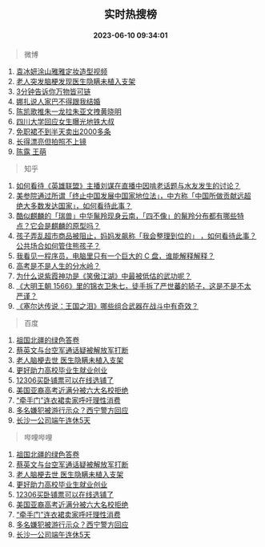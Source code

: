 <div align="center"><h2>实时热搜榜</h2><h4>2023-06-10 09:34:01</h4></div>

> 微博  

1. [袁冰妍涂山雅雅定妆造型视频](https://s.weibo.com/weibo?q=%23%E8%A2%81%E5%86%B0%E5%A6%8D%E6%B6%82%E5%B1%B1%E9%9B%85%E9%9B%85%E5%AE%9A%E5%A6%86%E9%80%A0%E5%9E%8B%E8%A7%86%E9%A2%91%23&t=31&band_rank=1&Refer=top)<br />
2. [老人突发脑梗发现医生隐瞒未植入支架](https://s.weibo.com/weibo?q=%23%E8%80%81%E4%BA%BA%E7%AA%81%E5%8F%91%E8%84%91%E6%A2%97%E5%8F%91%E7%8E%B0%E5%8C%BB%E7%94%9F%E9%9A%90%E7%9E%92%E6%9C%AA%E6%A4%8D%E5%85%A5%E6%94%AF%E6%9E%B6%23&t=31&band_rank=2&Refer=top)<br />
3. [3分钟告诉你万物皆可链](https://s.weibo.com/weibo?q=%233%E5%88%86%E9%92%9F%E5%91%8A%E8%AF%89%E4%BD%A0%E4%B8%87%E7%89%A9%E7%9A%86%E5%8F%AF%E9%93%BE%23&t=31&band_rank=3&Refer=top)<br />
4. [娜扎说人家巴不得跟我结婚](https://s.weibo.com/weibo?q=%23%E5%A8%9C%E6%89%8E%E8%AF%B4%E4%BA%BA%E5%AE%B6%E5%B7%B4%E4%B8%8D%E5%BE%97%E8%B7%9F%E6%88%91%E7%BB%93%E5%A9%9A%23&t=31&band_rank=4&Refer=top)<br />
5. [陈凯歌推朱一龙拉朱亚文拽黄晓明](https://s.weibo.com/weibo?q=%23%E9%99%88%E5%87%AF%E6%AD%8C%E6%8E%A8%E6%9C%B1%E4%B8%80%E9%BE%99%E6%8B%89%E6%9C%B1%E4%BA%9A%E6%96%87%E6%8B%BD%E9%BB%84%E6%99%93%E6%98%8E%23&t=31&band_rank=5&Refer=top)<br />
6. [四川大学回应女生曝光地铁大叔](https://s.weibo.com/weibo?q=%23%E5%9B%9B%E5%B7%9D%E5%A4%A7%E5%AD%A6%E5%9B%9E%E5%BA%94%E5%A5%B3%E7%94%9F%E6%9B%9D%E5%85%89%E5%9C%B0%E9%93%81%E5%A4%A7%E5%8F%94%23&t=31&band_rank=6&Refer=top)<br />
7. [免职裙不到半天卖出2000多条](https://s.weibo.com/weibo?q=%23%E5%85%8D%E8%81%8C%E8%A3%99%E4%B8%8D%E5%88%B0%E5%8D%8A%E5%A4%A9%E5%8D%96%E5%87%BA2000%E5%A4%9A%E6%9D%A1%23&t=31&band_rank=7&Refer=top)<br />
8. [长得漂亮但拍照不上镜](https://s.weibo.com/weibo?q=%23%E9%95%BF%E5%BE%97%E6%BC%82%E4%BA%AE%E4%BD%86%E6%8B%8D%E7%85%A7%E4%B8%8D%E4%B8%8A%E9%95%9C%23&t=31&band_rank=8&Refer=top)<br />
9. [陈露 王萌](https://s.weibo.com/weibo?q=%E9%99%88%E9%9C%B2%20%E7%8E%8B%E8%90%8C&t=31&band_rank=9&Refer=top)<br />

> 知乎  

1. [如何看待《英雄联盟》主播刘谋在直播中因啃老话题与水友发生的讨论？](https://www.zhihu.com/question/605625422)<br />
2. [美参院通过所谓「终止中国发展中国家地位法」，中方称「中国所做贡献远超绝大多数发达国家」，如何看待此事？](https://www.zhihu.com/question/605664006)<br />
3. [酷似麒麟的「瑞兽」中华鬣羚现身云南，「四不像」的鬣羚分布都有哪些特点？它会是麒麟的原型吗？](https://www.zhihu.com/question/605708175)<br />
4. [孩子弄乱超市商品被阻止，妈妈发飙称「我会整理到位的」 ，如何看待此事？公共场合如何管住熊孩子？](https://www.zhihu.com/question/605480699)<br />
5. [我看见一程序员，电脑里只有一个巨大的 C 盘，谁能解释解释？](https://www.zhihu.com/question/605106173)<br />
6. [高考是不是人生的分水岭？](https://www.zhihu.com/question/605189488)<br />
7. [为什么说紫霞神功是《笑傲江湖》中最被低估的武功呢？](https://www.zhihu.com/question/496127391)<br />
8. [《大明王朝 1566》里的锦衣卫朱七，徒手拆了严世蕃的轿子，这是不是不太严谨？](https://www.zhihu.com/question/442297537)<br />
9. [《塞尔达传说：王国之泪》哪些组合武器在战斗中有奇效？](https://www.zhihu.com/question/600754180)<br />

> 百度  

1. [祖国北疆的绿色答卷](https://www.baidu.com/s?wd=%E7%A5%96%E5%9B%BD%E5%8C%97%E7%96%86%E7%9A%84%E7%BB%BF%E8%89%B2%E7%AD%94%E5%8D%B7&sa=fyb_news&rsv_dl=fyb_news)<br />
2. [蔡英文与台空军通话疑被解放军打断](https://www.baidu.com/s?wd=%E8%94%A1%E8%8B%B1%E6%96%87%E4%B8%8E%E5%8F%B0%E7%A9%BA%E5%86%9B%E9%80%9A%E8%AF%9D%E7%96%91%E8%A2%AB%E8%A7%A3%E6%94%BE%E5%86%9B%E6%89%93%E6%96%AD&sa=fyb_news&rsv_dl=fyb_news)<br />
3. [老人脑梗去世 医生隐瞒未植入支架](https://www.baidu.com/s?wd=%E8%80%81%E4%BA%BA%E8%84%91%E6%A2%97%E5%8E%BB%E4%B8%96+%E5%8C%BB%E7%94%9F%E9%9A%90%E7%9E%92%E6%9C%AA%E6%A4%8D%E5%85%A5%E6%94%AF%E6%9E%B6&sa=fyb_news&rsv_dl=fyb_news)<br />
4. [更好助力高校毕业生就业创业](https://www.baidu.com/s?wd=%E6%9B%B4%E5%A5%BD%E5%8A%A9%E5%8A%9B%E9%AB%98%E6%A0%A1%E6%AF%95%E4%B8%9A%E7%94%9F%E5%B0%B1%E4%B8%9A%E5%88%9B%E4%B8%9A&sa=fyb_news&rsv_dl=fyb_news)<br />
5. [12306买卧铺票可以在线选铺了](https://www.baidu.com/s?wd=12306%E4%B9%B0%E5%8D%A7%E9%93%BA%E7%A5%A8%E5%8F%AF%E4%BB%A5%E5%9C%A8%E7%BA%BF%E9%80%89%E9%93%BA%E4%BA%86&sa=fyb_news&rsv_dl=fyb_news)<br />
6. [美国亚裔高考近满分被六大名校拒绝](https://www.baidu.com/s?wd=%E7%BE%8E%E5%9B%BD%E4%BA%9A%E8%A3%94%E9%AB%98%E8%80%83%E8%BF%91%E6%BB%A1%E5%88%86%E8%A2%AB%E5%85%AD%E5%A4%A7%E5%90%8D%E6%A0%A1%E6%8B%92%E7%BB%9D&sa=fyb_news&rsv_dl=fyb_news)<br />
7. [“牵手门”连衣裙卖家呼吁理性消费](https://www.baidu.com/s?wd=%E2%80%9C%E7%89%B5%E6%89%8B%E9%97%A8%E2%80%9D%E8%BF%9E%E8%A1%A3%E8%A3%99%E5%8D%96%E5%AE%B6%E5%91%BC%E5%90%81%E7%90%86%E6%80%A7%E6%B6%88%E8%B4%B9&sa=fyb_news&rsv_dl=fyb_news)<br />
8. [多名嫌犯被游行示众？西宁警方回应](https://www.baidu.com/s?wd=%E5%A4%9A%E5%90%8D%E5%AB%8C%E7%8A%AF%E8%A2%AB%E6%B8%B8%E8%A1%8C%E7%A4%BA%E4%BC%97%EF%BC%9F%E8%A5%BF%E5%AE%81%E8%AD%A6%E6%96%B9%E5%9B%9E%E5%BA%94&sa=fyb_news&rsv_dl=fyb_news)<br />
9. [长沙一公司端午连休5天](https://www.baidu.com/s?wd=%E9%95%BF%E6%B2%99%E4%B8%80%E5%85%AC%E5%8F%B8%E7%AB%AF%E5%8D%88%E8%BF%9E%E4%BC%915%E5%A4%A9&sa=fyb_news&rsv_dl=fyb_news)<br />

> 哔哩哔哩  

1. [祖国北疆的绿色答卷](https://www.baidu.com/s?wd=%E7%A5%96%E5%9B%BD%E5%8C%97%E7%96%86%E7%9A%84%E7%BB%BF%E8%89%B2%E7%AD%94%E5%8D%B7&sa=fyb_news&rsv_dl=fyb_news)<br />
2. [蔡英文与台空军通话疑被解放军打断](https://www.baidu.com/s?wd=%E8%94%A1%E8%8B%B1%E6%96%87%E4%B8%8E%E5%8F%B0%E7%A9%BA%E5%86%9B%E9%80%9A%E8%AF%9D%E7%96%91%E8%A2%AB%E8%A7%A3%E6%94%BE%E5%86%9B%E6%89%93%E6%96%AD&sa=fyb_news&rsv_dl=fyb_news)<br />
3. [老人脑梗去世 医生隐瞒未植入支架](https://www.baidu.com/s?wd=%E8%80%81%E4%BA%BA%E8%84%91%E6%A2%97%E5%8E%BB%E4%B8%96+%E5%8C%BB%E7%94%9F%E9%9A%90%E7%9E%92%E6%9C%AA%E6%A4%8D%E5%85%A5%E6%94%AF%E6%9E%B6&sa=fyb_news&rsv_dl=fyb_news)<br />
4. [更好助力高校毕业生就业创业](https://www.baidu.com/s?wd=%E6%9B%B4%E5%A5%BD%E5%8A%A9%E5%8A%9B%E9%AB%98%E6%A0%A1%E6%AF%95%E4%B8%9A%E7%94%9F%E5%B0%B1%E4%B8%9A%E5%88%9B%E4%B8%9A&sa=fyb_news&rsv_dl=fyb_news)<br />
5. [12306买卧铺票可以在线选铺了](https://www.baidu.com/s?wd=12306%E4%B9%B0%E5%8D%A7%E9%93%BA%E7%A5%A8%E5%8F%AF%E4%BB%A5%E5%9C%A8%E7%BA%BF%E9%80%89%E9%93%BA%E4%BA%86&sa=fyb_news&rsv_dl=fyb_news)<br />
6. [美国亚裔高考近满分被六大名校拒绝](https://www.baidu.com/s?wd=%E7%BE%8E%E5%9B%BD%E4%BA%9A%E8%A3%94%E9%AB%98%E8%80%83%E8%BF%91%E6%BB%A1%E5%88%86%E8%A2%AB%E5%85%AD%E5%A4%A7%E5%90%8D%E6%A0%A1%E6%8B%92%E7%BB%9D&sa=fyb_news&rsv_dl=fyb_news)<br />
7. [“牵手门”连衣裙卖家呼吁理性消费](https://www.baidu.com/s?wd=%E2%80%9C%E7%89%B5%E6%89%8B%E9%97%A8%E2%80%9D%E8%BF%9E%E8%A1%A3%E8%A3%99%E5%8D%96%E5%AE%B6%E5%91%BC%E5%90%81%E7%90%86%E6%80%A7%E6%B6%88%E8%B4%B9&sa=fyb_news&rsv_dl=fyb_news)<br />
8. [多名嫌犯被游行示众？西宁警方回应](https://www.baidu.com/s?wd=%E5%A4%9A%E5%90%8D%E5%AB%8C%E7%8A%AF%E8%A2%AB%E6%B8%B8%E8%A1%8C%E7%A4%BA%E4%BC%97%EF%BC%9F%E8%A5%BF%E5%AE%81%E8%AD%A6%E6%96%B9%E5%9B%9E%E5%BA%94&sa=fyb_news&rsv_dl=fyb_news)<br />
9. [长沙一公司端午连休5天](https://www.baidu.com/s?wd=%E9%95%BF%E6%B2%99%E4%B8%80%E5%85%AC%E5%8F%B8%E7%AB%AF%E5%8D%88%E8%BF%9E%E4%BC%915%E5%A4%A9&sa=fyb_news&rsv_dl=fyb_news)<br />

